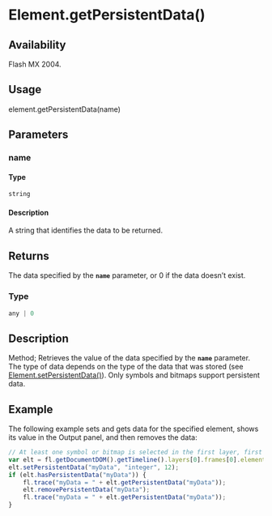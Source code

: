# Element.getPersistentData()

## Availability

Flash MX 2004.

## Usage

element.getPersistentData(name)

## Parameters

### **name**

#### Type

```typescript
string
```

#### Description

A string that identifies the data to be returned.

## Returns

The data specified by the **`name`** parameter, or 0 if the data doesn’t exist.

### Type

```typescript
any | 0
```

## Description

Method; Retrieves the value of the data specified by the **`name`** parameter. The type of data depends on the type of the data that was stored (see [Element.setPersistentData()](../Element_object/Element17.md)). Only symbols and bitmaps support persistent data.

## Example

The following example sets and gets data for the specified element, shows its value in the Output panel, and then removes the data:

```javascript
// At least one symbol or bitmap is selected in the first layer, first frame.
var elt = fl.getDocumentDOM().getTimeline().layers[0].frames[0].elements[0];
elt.setPersistentData("myData", "integer", 12);
if (elt.hasPersistentData("myData")) {
    fl.trace("myData = " + elt.getPersistentData("myData"));
    elt.removePersistentData("myData");
    fl.trace("myData = " + elt.getPersistentData("myData"));
}
```
